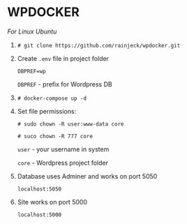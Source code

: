 # WPDOCKER

*For Linux Ubuntu*

1. `# git clone https://github.com/rainjeck/wpdocker.git`

2. Create `.env` file in project folder

	`DBPREF=wp`

	`DBPREF` - prefix for Wordpress DB

3. `# docker-compose up -d`

4. Set file permissions:

	`# sudo chown -R user:www-data core`

	`# suco chown -R 777 core`

	`user` - your username in system

	`core` - Wordpress project folder


5. Database uses Adminer and works on port 5050

	`localhost:5050`

6. Site works on port 5000

	`localhost:5000`
